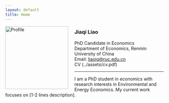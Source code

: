 ```yaml
---
layout: default
title: Home
---
```


<img src="/assets/profile.jpg" alt="Profile" style="width:200px;float:left;margin-right:20px;">

### Jiaqi Liao  
PhD Candidate in Economics  
Department of Economics, Renmin University of China  
Email: [liaojq@ruc.edu.cn](mailto:liaojq@ruc.edu.cn)  
CV (../assets/cv.pdf)


---

I am a PhD student in economics with research interests in Environmental and Energy Economics. My current work focuses on [1-2 lines description].

